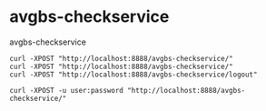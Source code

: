 # avgbs-checkservice
avgbs-checkservice

```
curl -XPOST "http://localhost:8888/avgbs-checkservice/"
curl -XPOST "http://localhost:8888/avgbs-checkservice/"
curl -XPOST "http://localhost:8888/avgbs-checkservice/logout"

curl -XPOST -u user:password "http://localhost:8888/avgbs-checkservice/"
```
